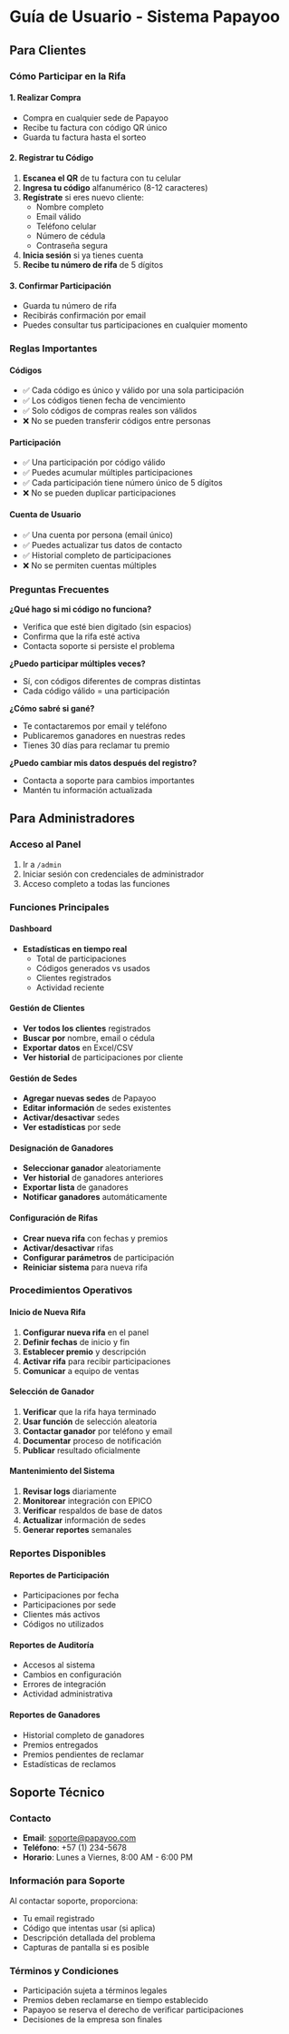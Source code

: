 # Guía de Usuario - Sistema Papayoo

## Para Clientes

### Cómo Participar en la Rifa

#### 1. Realizar Compra
- Compra en cualquier sede de Papayoo
- Recibe tu factura con código QR único
- Guarda tu factura hasta el sorteo

#### 2. Registrar tu Código
1. **Escanea el QR** de tu factura con tu celular
2. **Ingresa tu código** alfanumérico (8-12 caracteres)
3. **Regístrate** si eres nuevo cliente:
   - Nombre completo
   - Email válido
   - Teléfono celular
   - Número de cédula
   - Contraseña segura
4. **Inicia sesión** si ya tienes cuenta
5. **Recibe tu número de rifa** de 5 dígitos

#### 3. Confirmar Participación
- Guarda tu número de rifa
- Recibirás confirmación por email
- Puedes consultar tus participaciones en cualquier momento

### Reglas Importantes

#### Códigos
- ✅ Cada código es único y válido por una sola participación
- ✅ Los códigos tienen fecha de vencimiento
- ✅ Solo códigos de compras reales son válidos
- ❌ No se pueden transferir códigos entre personas

#### Participación
- ✅ Una participación por código válido
- ✅ Puedes acumular múltiples participaciones
- ✅ Cada participación tiene número único de 5 dígitos
- ❌ No se pueden duplicar participaciones

#### Cuenta de Usuario
- ✅ Una cuenta por persona (email único)
- ✅ Puedes actualizar tus datos de contacto
- ✅ Historial completo de participaciones
- ❌ No se permiten cuentas múltiples

### Preguntas Frecuentes

**¿Qué hago si mi código no funciona?**
- Verifica que esté bien digitado (sin espacios)
- Confirma que la rifa esté activa
- Contacta soporte si persiste el problema

**¿Puedo participar múltiples veces?**
- Sí, con códigos diferentes de compras distintas
- Cada código válido = una participación

**¿Cómo sabré si gané?**
- Te contactaremos por email y teléfono
- Publicaremos ganadores en nuestras redes
- Tienes 30 días para reclamar tu premio

**¿Puedo cambiar mis datos después del registro?**
- Contacta a soporte para cambios importantes
- Mantén tu información actualizada

## Para Administradores

### Acceso al Panel
1. Ir a `/admin`
2. Iniciar sesión con credenciales de administrador
3. Acceso completo a todas las funciones

### Funciones Principales

#### Dashboard
- **Estadísticas en tiempo real**
  - Total de participaciones
  - Códigos generados vs usados
  - Clientes registrados
  - Actividad reciente

#### Gestión de Clientes
- **Ver todos los clientes** registrados
- **Buscar por** nombre, email o cédula
- **Exportar datos** en Excel/CSV
- **Ver historial** de participaciones por cliente

#### Gestión de Sedes
- **Agregar nuevas sedes** de Papayoo
- **Editar información** de sedes existentes
- **Activar/desactivar** sedes
- **Ver estadísticas** por sede

#### Designación de Ganadores
- **Seleccionar ganador** aleatoriamente
- **Ver historial** de ganadores anteriores
- **Exportar lista** de ganadores
- **Notificar ganadores** automáticamente

#### Configuración de Rifas
- **Crear nueva rifa** con fechas y premios
- **Activar/desactivar** rifas
- **Configurar parámetros** de participación
- **Reiniciar sistema** para nueva rifa

### Procedimientos Operativos

#### Inicio de Nueva Rifa
1. **Configurar nueva rifa** en el panel
2. **Definir fechas** de inicio y fin
3. **Establecer premio** y descripción
4. **Activar rifa** para recibir participaciones
5. **Comunicar** a equipo de ventas

#### Selección de Ganador
1. **Verificar** que la rifa haya terminado
2. **Usar función** de selección aleatoria
3. **Contactar ganador** por teléfono y email
4. **Documentar** proceso de notificación
5. **Publicar** resultado oficialmente

#### Mantenimiento del Sistema
1. **Revisar logs** diariamente
2. **Monitorear** integración con EPICO
3. **Verificar** respaldos de base de datos
4. **Actualizar** información de sedes
5. **Generar reportes** semanales

### Reportes Disponibles

#### Reportes de Participación
- Participaciones por fecha
- Participaciones por sede
- Clientes más activos
- Códigos no utilizados

#### Reportes de Auditoría
- Accesos al sistema
- Cambios en configuración
- Errores de integración
- Actividad administrativa

#### Reportes de Ganadores
- Historial completo de ganadores
- Premios entregados
- Premios pendientes de reclamar
- Estadísticas de reclamos

## Soporte Técnico

### Contacto
- **Email**: soporte@papayoo.com
- **Teléfono**: +57 (1) 234-5678
- **Horario**: Lunes a Viernes, 8:00 AM - 6:00 PM

### Información para Soporte
Al contactar soporte, proporciona:
- Tu email registrado
- Código que intentas usar (si aplica)
- Descripción detallada del problema
- Capturas de pantalla si es posible

### Términos y Condiciones
- Participación sujeta a términos legales
- Premios deben reclamarse en tiempo establecido
- Papayoo se reserva el derecho de verificar participaciones
- Decisiones de la empresa son finales
